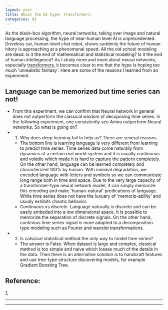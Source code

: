 ```yaml
---
layout: post
title: About the AI hype: transformers.
categories: AI
---
```

As the black-box algorithm, neural networks, taking over image and natural language processing, the hype of near-human level AI is unprecedented. Driveless car, human-level chat robot, shows suddenly the future of human hitory is approaching at a phenomenal speed. All the old school modeling are dead. Is it the end of mathematical and statistical modeling? Is it the end of human intellegence? 
As I study more and more about neural networks, especially [transformers](https://github.com/juntaoduan/Time-Series-Analysis_Classical_and_NeuralNet), it becomes clear to me that the hype is hoping too much 'unrealistic fantasy'. Here are some of the reasons I learned from an experiment.

## Language can be memorized but time series can not!
* From this experiment, we can confirm that Neural network in general does not outperform the classical wisdom of decoposing time series. In the following experiment, one consistently see Arima outperform Neural networks. So what is going on?
* 1. Why does deep learning fail to help us? There are several reasons.
    * The bottom line is learning language is very different from learning to predict time series. Time series data come naturally from dynamics of a certain real world system and it is usually continuous and volatile which made it is hard to capture the pattern completely. On the other hand, language can be learned completely and characterized 100% by human. With minimal degradation, we encoded language with letters and symbols so we can communicate long range both in time and space. Due to the very large capacity of a transformer-type neural network model, it can simply memorize this encoding and make 'human-natural' predications of language. While time series does not have the luxuary of 'memoriz-ability' and usualy exhibits chaotic behavior.
    * Continuous vs discrete. Language naturally is discrete and can be easily embeded into a low dimensional space. It is possible to memorize the seperation of discrete signals. On the other hand, continous time series signal is more adapted to a decomposition type modeling such as Fourier and wavelet transformations.
* 2. Is calssical statistical method the only way to model time series?
    * The answer is False. When dataset is large and complex, classical method is too simple and naive which losses much of the details in the data. Then there is an alternative solution is to handcraft features and use tree-type structure discovering models, for example Gradient Boosting Tree.


## Reference: 
[1.](https://github.com/juntaoduan/Time-Series-Analysis_Classical_and_NeuralNet)

----
****
